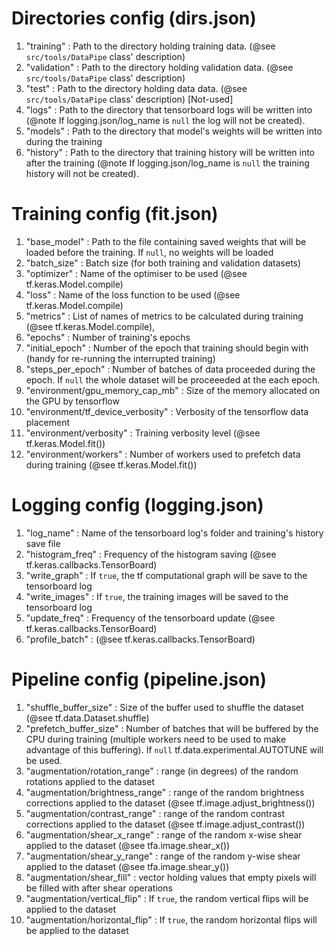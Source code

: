 # Directories config (dirs.json)

1. "training" : Path to the directory holding training data. (@see `src/tools/DataPipe` class' description)
2. "validation" : Path to the directory holding validation data. (@see `src/tools/DataPipe` class' description)
3. "test" : Path to the directory holding data data. (@see `src/tools/DataPipe` class' description) [Not-used]
4. "logs" : Path to the directory that tensorboard logs will be written into (@note If logging.json/log_name is 
`null` the log will not be created).
5. "models" : Path to the directory that model's weights will be written into during the training
6. "history" : Path to the directory that training history will be written into after the training (@note If 
logging.json/log_name is `null` the training history will not be created).


# Training config (fit.json)

1. "base_model" : Path to the file containing saved weights that will be loaded before the training. If `null`,
no weights will be loaded
2. "batch_size" : Batch size (for both training and validation datasets)
3. "optimizer" : Name of the optimiser to be used (@see tf.keras.Model.compile)
4. "loss" : Name of the loss function to be used (@see tf.keras.Model.compile)
5. "metrics" : List of names of metrics to be calculated during training (@see tf.keras.Model.compile),
6. "epochs" : Number of training's epochs
7. "initial_epoch" : Number of the epoch that training should begin with (handy for re-running the interrupted
training)
8. "steps_per_epoch" : Number of batches of data proceeded during the epoch. If `null` the whole dataset will
be proceeeded at the each epoch.
9. "environment/gpu_memory_cap_mb" : Size of the memory allocated on the GPU by tensorflow
10. "environment/tf_device_verbosity" : Verbosity of the tensorflow data placement
11. "environment/verbosity" : Training verbosity level (@see tf.keras.Model.fit())
12. "environment/workers" : Number of workers used to prefetch data during training (@see tf.keras.Model.fit())


# Logging config (logging.json)

1. "log_name" : Name of the tensorboard log's folder and training's history save file
2. "histogram_freq" : Frequency of the histogram saving (@see tf.keras.callbacks.TensorBoard)
3. "write_graph" : If `true`, the tf computational graph will be save to the tensorboard log
4. "write_images" : If `true`, the training images will be saved to the tensorboard log
5. "update_freq" : Frequency of the tensorboard update (@see tf.keras.callbacks.TensorBoard)
6. "profile_batch" : (@see tf.keras.callbacks.TensorBoard)


# Pipeline config (pipeline.json)

1. "shuffle_buffer_size" : Size of the buffer used to shuffle the dataset (@see tf.data.Dataset.shuffle)
2. "prefetch_buffer_size" : Number of batches that will be buffered by the CPU during training (multiple workers
need to be used to make advantage of this buffering). If `null` tf.data.experimental.AUTOTUNE will be used.
3. "augmentation/rotation_range" : range (in degrees) of the random rotations applied to the dataset
4. "augmentation/brightness_range" : range of the random brightness corrections applied to the dataset
(@see tf.image.adjust_brightness())
5. "augmentation/contrast_range" : range of the random contrast corrections applied to the dataset
(@see tf.image.adjust_contrast())
6. "augmentation/shear_x_range" : range of the random x-wise shear applied to the dataset (@see tfa.image.shear_x())
7. "augmentation/shear_y_range" : range of the random y-wise shear applied to the dataset (@see tfa.image.shear_y())
8. "augmentation/shear_fill" : vector holding values that empty pixels will be filled with after shear operations
9. "augmentation/vertical_flip" : If `true`, the random vertical flips will be applied to the dataset
10. "augmentation/horizontal_flip" : If `true`, the random horizontal flips will be applied to the dataset
